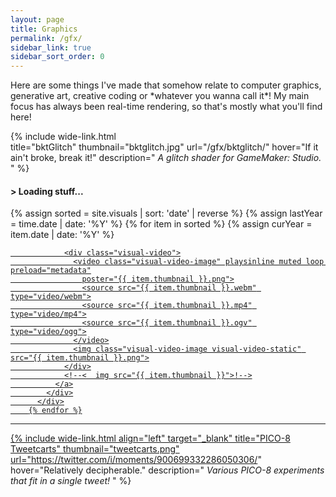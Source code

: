 ```yaml
---
layout: page
title: Graphics
permalink: /gfx/
sidebar_link: true
sidebar_sort_order: 0
---
```

<div class="subsection">
Here are some things I've made that somehow relate to computer graphics, generative art, creative coding or *whatever
you wanna call it*! My main focus has always been real-time rendering, so that's mostly what you'll find here!

{% include wide-link.html  
  title="bktGlitch"
  thumbnail="bktglitch.jpg"
  url="/gfx/bktglitch/"
  hover="If it ain't broke, break it!"
  description="
_A glitch shader for GameMaker: Studio._
  "
%} 
</div>

<div markdown="0">
<div class="subsection">
    <div class="visual-title-wrapper">
      <h4 class="visual-title noauto">&gt; Loading stuff...</h4>
    </div>
      <div class="visual-row">
        {% assign sorted = site.visuals | sort: 'date' | reverse %}
        {% assign lastYear = time.date | date: '%Y' %}
        {% for item in sorted %}
          {% assign curYear = item.date | date: '%Y' %}
          <!--
  {% if curYear != lastYear %}
  {% assign lastYear = curYear %}
  </p></div><h2>{{curYear}}</h2><hr style = "margin-top: 5px"><div class="visual-row"><p>
  {% endif %}!-->
          <div class="visual-section">
            <div class="visual-thumbnail" data-title="{{ item.title }}">
              <a href="{{ item.url }}">

                <div class="visual-video">
                  <video class="visual-video-image" playsinline muted loop preload="metadata"
                    poster="{{ item.thumbnail }}.png">
                    <source src="{{ item.thumbnail }}.webm" type="video/webm">
                    <source src="{{ item.thumbnail }}.mp4" type="video/mp4">
                    <source src="{{ item.thumbnail }}.ogv" type="video/ogg">
                  </video>
                  <img class="visual-video-image visual-video-static" src="{{ item.thumbnail }}.png">
                </div>
                <!--<  img src="{{ item.thumbnail }}">!-->
              </a>
            </div>
          </div>
        {% endfor %}
  </div>
  <hr style="margin-top: 10px; margin-bottom: 5px;">
  </div>

{% include wide-link.html
  align="left"
  target="_blank"
  title="PICO-8 Tweetcarts"
  thumbnail="tweetcarts.png"
  url="https://twitter.com/i/moments/900699332286050306/"
  hover="Relatively decipherable."
  description="
_Various PICO-8 experiments that fit in a single tweet!_
  "
%}

<script defer>
$(document).ready(function () {    
  requestAnimationFrame(visualTitleUpdate);
  var $win = $(window);
  $win.on('resize', typeResize);
});
</script>

